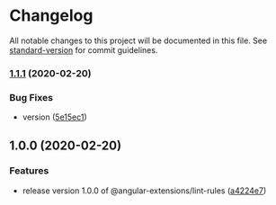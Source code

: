 # Changelog

All notable changes to this project will be documented in this file. See [standard-version](https://github.com/conventional-changelog/standard-version) for commit guidelines.

### [1.1.1](https://github.com/angular-extensions/lint-rules/compare/v1.0.0...v1.1.1) (2020-02-20)


### Bug Fixes

* version ([5e15ec1](https://github.com/angular-extensions/lint-rules/commit/5e15ec10915e293e61a2c677df1c5d1efee27a8a))

## 1.0.0 (2020-02-20)


### Features

* release version 1.0.0 of @angular-extensions/lint-rules ([a4224e7](https://github.com/angular-extensions/lint-rules/commit/a4224e75ad7f41a63c40b0e322a293fcf48a5851))
